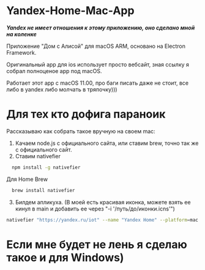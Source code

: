 # Yandex-Home-Mac-App
***Yandex не имеет отношения к этому приложению, оно сделано мной на коленке***

Приложение "Дом с Алисой" для macOS ARM, основано на Electron Framework.

Оригинальный app для ios использует просто вебсайт, зная ссылку я собрал полноценое app под macOS.

Работает этот app с macOS 11.00, про баги писать даже не стоит, все либо в yandex либо молчать в тряпочку)))

# Для тех кто дофига параноик
Рассказываю как собрать такое вручную на своем mac:
1. Качаем node.js с официального сайта, или ставим brew, точно так же с официального сайт.
2. Ставим nativefier
```bash
  npm install -g nativefier
```

Для Home Brew

```bash
  brew install nativefier
```
3. Билдем апликуха. (В моей есть красивая иконка, можете взять ее кинул в main и добавить ее через "-i '/путь/до/иконки.icns'")

```bash
nativefier "https://yandex.ru/iot" --name "Yandex Home" --platform=mac --width 407 --height 756 --disable-dev-tools -f --lang=ru --disable-context-menu --portable
```

# Если мне будет не лень я сделаю такое и для Windows)
